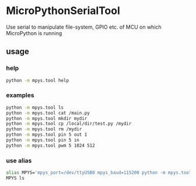 # MicroPythonSerialTool
Use serial to manipulate file-system, GPIO etc. of MCU on which MicroPython is running

## usage
### help
```bash
python -m mpys.tool help
```
### examples
```bash
python -m mpys.tool ls
python -m mpys.tool cat /main.py
python -m mpys.tool mkdir mydir
python -m mpys.tool cp /local/dir/test.py /mydir
python -m mpys.tool rm /mydir
python -m mpys.tool pin 5 out 1
python -m mpys.tool pin 5 in
python -m mpys.tool pwm 5 1024 512
```
### use alias
```bash
alias MPYS='mpys_port=/dev/ttyUSB0 mpys_baud=115200 python -m mpys.tool'
MPYS ls
```